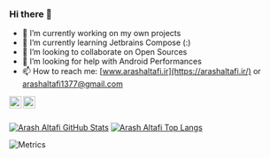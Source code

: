### Hi there 👋

- 🔭 I’m currently working on my own projects
- 🌱 I’m currently learning Jetbrains Compose (:)
- 👯 I’m looking to collaborate on Open Sources
- 🤔 I’m looking for help with Android Performances
- 📫 How to reach me: [www.arashaltafi.ir](https://arashaltafi.ir/) or [arashaltafi1377@gmail.com](mailto:arashaltafi1377@gmail.com)

<a href="https://www.linkedin.com/in/arashaltafi">
  <img align="left" alt="Arash Altafi Linkdein" width="22px" src="https://cdn.jsdelivr.net/npm/simple-icons@v3/icons/linkedin.svg" />
</a>
<a href="https://t.me/arash_altafi">
  <img align="left" alt="Arash Altafi Telegram" width="22px" src="https://cdn.jsdelivr.net/npm/simple-icons@v3/icons/telegram.svg" />
</a>

<br />
<br />


[![Arash Altafi GitHub Stats](https://github-readme-stats.vercel.app/api?username=arashaltafi&show_icons=true&include_all_commits=true&theme=tokyonight&count_private=true&line_height=40)](https://github.com/arashaltafi/arashaltafi)
[![Arash Altafi Top Langs](https://github-readme-stats.vercel.app/api/top-langs/?username=arashaltafi&langs_count=5&theme=tokyonight&exclude_repo=SocketCpp,arashaltafi.github.io,DeveloperSite)](https://github.com/arashaltafi/arashaltafi)

![Metrics](https://github.com/arashaltafi/arashaltafi/blob/main/github-metrics.svg)




<!--
**arashaltafi/arashaltafi** is a ✨ _special_ ✨ repository because its `README.md` (this file) appears on your GitHub profile.

Here are some ideas to get you started:

- 🔭 I’m currently working on ...
- 🌱 I’m currently learning ...
- 👯 I’m looking to collaborate on ...
- 🤔 I’m looking for help with ...
- 💬 Ask me about android , Maybe can help !
- 📫 How to reach me: ...
- 😄 Pronouns: ...
- ⚡ Fun fact: ...
-->


